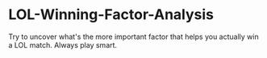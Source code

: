 # LOL-Winning-Factor-Analysis
Try to uncover what's the more important factor that helps you actually win a LOL match. Always play smart.
